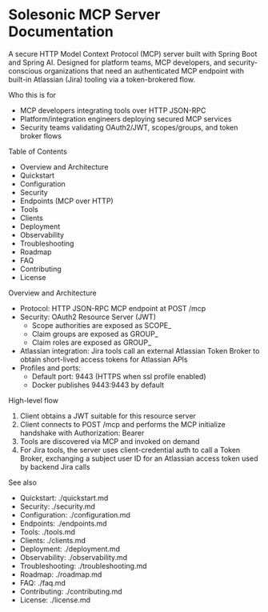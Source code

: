 # Solesonic MCP Server Documentation

A secure HTTP Model Context Protocol (MCP) server built with Spring Boot and Spring AI. Designed for platform teams, MCP developers, and security-conscious organizations that need an authenticated MCP endpoint with built-in Atlassian (Jira) tooling via a token-brokered flow.

Who this is for
- MCP developers integrating tools over HTTP JSON-RPC
- Platform/integration engineers deploying secured MCP services
- Security teams validating OAuth2/JWT, scopes/groups, and token broker flows

Table of Contents
- Overview and Architecture
- Quickstart
- Configuration
- Security
- Endpoints (MCP over HTTP)
- Tools
- Clients
- Deployment
- Observability
- Troubleshooting
- Roadmap
- FAQ
- Contributing
- License

Overview and Architecture
- Protocol: HTTP JSON-RPC MCP endpoint at POST /mcp
- Security: OAuth2 Resource Server (JWT)
  - Scope authorities are exposed as SCOPE_<scope>
  - Claim groups are exposed as GROUP_<group>
  - Claim roles are exposed as GROUP_<role>
- Atlassian integration: Jira tools call an external Atlassian Token Broker to obtain short-lived access tokens for Atlassian APIs
- Profiles and ports:
  - Default port: 9443 (HTTPS when ssl profile enabled)
  - Docker publishes 9443:9443 by default

High-level flow
1) Client obtains a JWT suitable for this resource server
2) Client connects to POST /mcp and performs the MCP initialize handshake with Authorization: Bearer <token>
3) Tools are discovered via MCP and invoked on demand
4) For Jira tools, the server uses client-credential auth to call a Token Broker, exchanging a subject user ID for an Atlassian access token used by backend Jira calls

See also
- Quickstart: ./quickstart.md
- Security: ./security.md
- Configuration: ./configuration.md
- Endpoints: ./endpoints.md
- Tools: ./tools.md
- Clients: ./clients.md
- Deployment: ./deployment.md
- Observability: ./observability.md
- Troubleshooting: ./troubleshooting.md
- Roadmap: ./roadmap.md
- FAQ: ./faq.md
- Contributing: ./contributing.md
- License: ./license.md